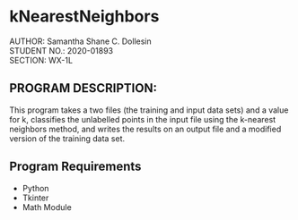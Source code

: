 # kNearestNeighbors

AUTHOR: Samantha Shane C. Dollesin \
STUDENT NO.: 2020-01893 \
SECTION: WX-1L

## PROGRAM DESCRIPTION: 
This program takes a two files (the training and input data sets) and a value for k, classifies the unlabelled points in the input file using the k-nearest neighbors method, and writes the results on an output file and a modified version of the training data set.

## Program Requirements
* Python
* Tkinter
* Math Module